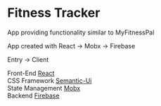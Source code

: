 # Fitness Tracker
App providing functionality similar to MyFitnessPal

App created with React -> Mobx -> Firebase

Entry -> Client

Front-End [React](https://github.com/facebook/react)   
CSS Framework [Semantic-Ui](https://github.com/Semantic-Org/Semantic-UI-React)  
State Management [Mobx](https://github.com/mobxjs/mobx)  
Backend [Firebase](https://firebase.google.com/)  


